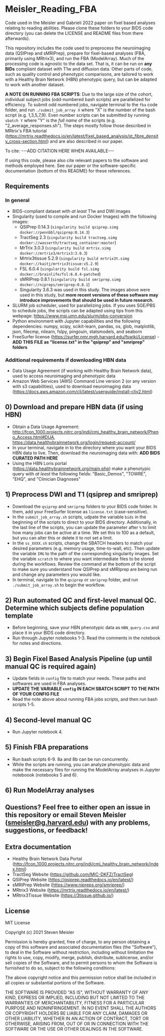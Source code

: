 # Meisler_Reading_FBA
Code used in the Meisler and Gabrieli 2022 paper on fixel based analyses relating to reading abilities. Please clone these folders to your BIDS code directory (you can delete the LICENSE and README files from there afterwards).

This repository includes the code used to preprocess the neuroimaging data (QSIPrep and sMRIPrep), prepare for fixel-based analyses (FBA, primarily using MRtrix3), and run the FBA (ModelArray). Much of the processing code is agnostic to the data set. That is, it can be run on **any BIDs** compliant dataset with T1w and diffusion data. Other parts of code, such as quality control and phenotypic comparisons, are tailored to work with a Healthy Brain Network (HBN) phenotypic query, but can be adapted to work with another dataset.

**A NOTE ON RUNNING FBA SCRIPTS**: Due to the large size of the cohort, individual subject jobs (odd-numbered bash scripts) are parallelized for efficiency. To submit odd numbered jobs, navigate terminal to the `fba` code folder, and run `./submit_job_array X` where "X" is the number of the bash script (e.g. 1,3,5,7,9). Even number scripts can be submitted by running `sbatch Y` where "Y" is the _full name_ of the scripts (e.g. "2_average_responses.sh"). The steps mostly follow those described in MRtrix's FBA tutorial (https://mrtrix.readthedocs.io/en/latest/fixel_based_analysis/st_fibre_density_cross-section.html) and are also described in our paper.

To cite:
---ADD CITATION HERE WHEN AVAILABLE---

If using this code, please also cite relevant papers to the software and methods employed here. See our paper or the software-specific documentation (bottom of this README) for these references.

## Requirements
### In general
- BIDS-compliant dataset with _at least_ T1w and DWI images
- Singularity (used to compile and run Docker Images) with the following images:
  - QSIPrep 0.14.3 (`singularity build qsiprep.simg docker://pennbbl/qsiprep:0.14.3`)
  - TractSeg 2.3 (`singularity build tractseg.simg docker://wasserth/tractseg_container:master`)
  - MrTrix 3.0.3 (`singularity build mrtrix.simg docker://mrtrix3/mrtrix3:3.0.3`)
  - Mrtrix3tissue 5.2.9 (`singularity build mrtrix3t.simg docker://kaitj/mrtrix3tissue:v5.2.9`)
  - FSL 6.0.4 (`singularity build fsl.simg docker://brainlife/fsl:6.0.4-patched`)
  - sMRIPrep 0.8.1 (`singularity build smriprep.simg docker://nipreps/smriprep:0.8.1`)
  - Singularity 3.6.3 was used in this study. The images above were used in this study, but **more recent versions of these software may introduce improvements that should be used in future research.**
- SLURM job scheduler, used for parallelizing jobs. If you uses SGE/PBS to schedule jobs, the scripts can be adapted using tips from this webpage: https://www.msi.umn.edu/slurm/pbs-conversion
- Python environment with Jupyter capabilities and the following dependencies: numpy, scipy, scikit-learn, pandas, os, glob, matplotlib, json, filecmp, nilearn, fslpy, pingouin, statsmodels, and seaborn
- FreeSurfer license (https://surfer.nmr.mgh.harvard.edu/fswiki/License) - **ADD THIS FILE as "license.txt" in the "qsiprep" and "smriprep" folders**
### Additional requirements if downloading HBN data
- Data Usage Agreement (if working with Healthy Brain Network data), used to access neuroimaging and phenotypic data
- Amazon Web Services (AWS) Command Line version 2 (or any version with s3 capabilities), used to download neuroimaging data (https://docs.aws.amazon.com/cli/latest/userguide/install-cliv2.html)

## 0) Download and prepare HBN data (if using HBN)
- Obtain a Data Usage Agreement: http://fcon_1000.projects.nitrc.org/indi/cmi_healthy_brain_network/Pheno_Access.html#DUA, https://data.healthybrainnetwork.org/login/request-account/
- In your terminal, navigate in to the directory where you want your BIDS HBN data to live. Then, download the neuroimaging data with: **ADD BIDS CURATED PATH HERE** 
- Using the HBN Loris portal (https://data.healthybrainnetwork.org/main.php) make a phenotypic query with _at least_ the following fields: "Basic_Demos", "TOWRE", "EHQ", and "Clinician Diagnoses"

## 1) Preprocess DWI and T1 (qsiprep and smriprep)
- Download the `qsiprep` and `smriprep` folders to your BIDS code folder. In them, add your FreeSurfer license as `license.txt` (case-sensitive).
- In the `submit_job_array.sh` scripts, udpate the variable `bids` in the beginning of the scripts to direct to your BIDS directory. Additionally, in the last line of the scripts, you can update the parameter after `%` to limit how many jobs can be active at a time. We set this to 100 as a default, but you can alter this or delete it to not set a limit.
- In the `ss_XXXX.sh` scripts, change the SBATCH headers to match your desired parameters (e.g. memory usage, time-to-wall, etc). Then update the variable `IMG` to the path of the corresponding singularity images. Set the variable `scratch` to where you want intermediate files to be stored during the workflows. Review the command at the bottom of the script to make sure you understand how QSIPrep and sMRIprep are being run and change any parameters you would like.
- In terminal, navigate to the `qsiprep` or `smriprep` folder, and run `./submit_job_array.sh` to begin the workflow.

## 2) Run automated QC and first-level manual QC. Determine which subjects define population template
- Before beginning, save your HBN phenotypic data as `HBN_query.csv` and place it in your BIDS code directory.
- Run through Jupyter notebooks 1-3. Read the comments in the notebook for notes and directions.

## 3) Begin Fixel Based Analysis Pipeline (up until manual QC is required again)
- Update fields in `config` file to match your needs. These paths and softwares are used in FBA analyses.
- **UPDATE THE VARIABLE `config` IN EACH SBATCH SCRIPT TO THE PATH OF YOUR CONFIG FILE**
- Read the note above about running FBA jobs scripts, and then run bash scripts 1-5.

## 4) Second-level manual QC
- Run Jupyter notebook 4.

## 5) Finish FBA preparations
- Run bash scripts 6-9. 8a and 8b can be run concurrently.
- While the scripts are running, you can analyze phenotypic data and make the necessary files for running the ModelArray analyses in Jupyter noteboook (notebooks 5 and 6).

## 6) Run ModelArray analyses


## Questions? Feel free to either open an issue in this repository or email Steven Meisler (smeisler@g.harvard.edu) with any problems, suggestions, or feedback!

## Extra documentation
- Healthy Brain Network Data Portal (http://fcon_1000.projects.nitrc.org/indi/cmi_healthy_brain_network/index.html)
- TractSeg Website (https://github.com/MIC-DKFZ/TractSeg)
- QSIPrep Website (https://qsiprep.readthedocs.io/en/latest/)
- sMRIPrep Website (https://www.nipreps.org/smriprep/)
- MRtrix3 Website (https://mrtrix.readthedocs.io/en/latest/)
- MRtrix3Tissue Website (https://3tissue.github.io/)

## License

MIT License

Copyright (c) 2021 Steven Meisler

Permission is hereby granted, free of charge, to any person obtaining a copy
of this software and associated documentation files (the "Software"), to deal
in the Software without restriction, including without limitation the rights
to use, copy, modify, merge, publish, distribute, sublicense, and/or sell
copies of the Software, and to permit persons to whom the Software is
furnished to do so, subject to the following conditions:

The above copyright notice and this permission notice shall be included in all
copies or substantial portions of the Software.

THE SOFTWARE IS PROVIDED "AS IS", WITHOUT WARRANTY OF ANY KIND, EXPRESS OR
IMPLIED, INCLUDING BUT NOT LIMITED TO THE WARRANTIES OF MERCHANTABILITY,
FITNESS FOR A PARTICULAR PURPOSE AND NONINFRINGEMENT. IN NO EVENT SHALL THE
AUTHORS OR COPYRIGHT HOLDERS BE LIABLE FOR ANY CLAIM, DAMAGES OR OTHER
LIABILITY, WHETHER IN AN ACTION OF CONTRACT, TORT OR OTHERWISE, ARISING FROM,
OUT OF OR IN CONNECTION WITH THE SOFTWARE OR THE USE OR OTHER DEALINGS IN THE
SOFTWARE.
